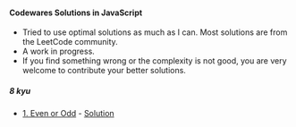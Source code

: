 #### Codewares Solutions in JavaScript
* Tried to use optimal solutions as much as I can. Most solutions are from the LeetCode community.
* A work in progress.
* If you find something wrong or the complexity is not good, you are very welcome to contribute your better solutions.

##### 8 kyu
* [1. Even or Odd](https://www.codewars.com/kata/53da3dbb4a5168369a0000fe/train/javascript) - [Solution](https://github.com/basmasalim/Codewares-JavaScript/blob/dcc70649646c87c98201fae2b72afd33ec07ea70/8%20kyu/1-even-odd.jss)
